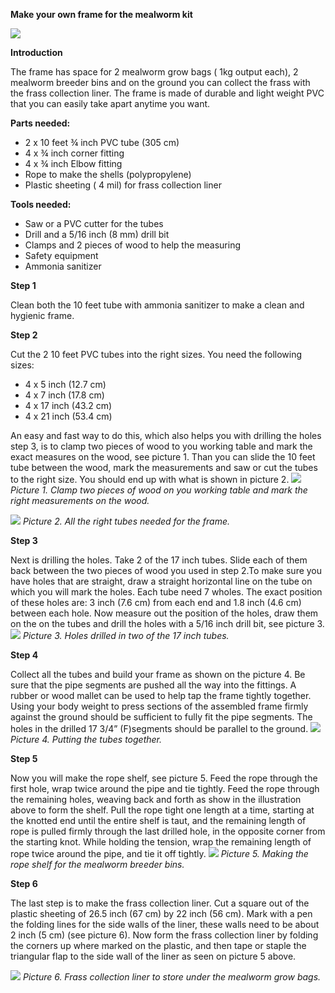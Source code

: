 **Make your own frame for the mealworm kit**

![](https://github.com/TinyFarms/OpenBugFarm/blob/master/Wiki%20Pictures/Complete%20frame.jpg)


 

**Introduction**

The frame has space for 2 mealworm grow bags ( 1kg output each), 2 mealworm breeder bins and on the ground you can collect the frass with the frass collection liner. The frame is made of durable and light weight PVC that you can easily take apart anytime you want.

**Parts needed:**

-	2 x 10 feet ¾ inch PVC tube (305 cm)
-	4 x ¾ inch corner fitting 
-	4 x ¾  inch Elbow fitting
-	Rope to make the shells (polypropylene)
-	Plastic sheeting ( 4 mil) for frass collection liner


**Tools needed:**

-	Saw or a PVC cutter for the tubes
-	Drill and a 5/16 inch (8 mm) drill bit 
-	Clamps and 2 pieces of wood to help the measuring 
-	Safety equipment 
-	Ammonia sanitizer 


**Step 1**

Clean both the 10 feet tube with ammonia sanitizer to make a clean and hygienic frame.

**Step 2**

Cut the 2 10 feet PVC tubes into the right sizes. You need the following sizes: 
-	4 x 5 inch (12.7 cm)
-	4 x 7 inch (17.8 cm)
-	4 x 17 inch (43.2 cm)
-	4 x 21 inch (53.4 cm)

An easy and fast way to do this, which also helps you with drilling the holes step 3, is to clamp two pieces of wood to you working table and mark the exact measures on the wood, see picture 1. Than you can slide the 10 feet tube between the wood, mark the measurements and saw or cut the tubes to the right size. You should end up with what is shown in picture 2.
_![](https://github.com/TinyFarms/OpenBugFarm/blob/master/Wiki%20Pictures/Cutting%20the%20tubes.jpg)_
_Picture 1. Clamp two pieces of wood on you working table and mark the right measurements on the wood._
 

![](https://raw.githubusercontent.com/TinyFarms/OpenBugFarm/master/Wiki%20Pictures/All%20tube%20pieces.jpg)
_Picture 2. All the right tubes needed for the frame._


**Step 3**

Next is drilling the holes. Take 2 of the 17 inch tubes. Slide each of them back between the two pieces of wood you used in step 2.To make sure you have holes that are straight, draw a straight horizontal line on the tube on which you will mark the holes.
Each tube need 7 wholes. The exact position of these holes are: 3 inch (7.6 cm) from each end and 1.8 inch (4.6 cm) between each hole. Now measure out the position of the holes, draw them on the on the tubes and drill the holes with a 5/16 inch drill bit, see picture 3. 
_![](https://github.com/TinyFarms/OpenBugFarm/blob/master/Wiki%20Pictures/Drilled%20holes.jpg)_
_Picture 3. Holes drilled in two of the 17 inch tubes._



**Step 4**

Collect all the tubes and build your frame as shown on the picture 4. Be sure that the pipe segments are pushed all the way into the fittings. A rubber or wood mallet can be used to help tap the frame tightly together. Using your body weight to press sections of the assembled frame firmly against the ground should be sufficient to fully fit the pipe segments. The holes in the drilled 17 3/4” (F)segments should be parallel to the ground.
![](https://raw.githubusercontent.com/TinyFarms/OpenBugFarm/master/Wiki%20Pictures/Putting%20tubes%20together.jpg)
_Picture 4. Putting the tubes together._

**Step 5**

Now you will make the rope shelf, see picture 5. Feed the rope through the first hole, wrap twice around the pipe and tie tightly. Feed the rope through the remaining holes, weaving back and forth as show in the illustration above to form the shelf. Pull the rope tight one length at a time, starting at the knotted end until the entire shelf is taut, and the remaining length of rope is pulled firmly through the last drilled hole, in the opposite corner from the starting knot. While holding the tension, wrap the remaining length of rope twice around the pipe, and tie it off tightly.
![](https://raw.githubusercontent.com/TinyFarms/OpenBugFarm/master/Wiki%20Pictures/Instructions%20on%20rope%20shelf.jpg)
_Picture 5. Making the rope shelf for the mealworm breeder bins._ 

**Step 6**

The last step is to make the frass collection liner. Cut a square out of the plastic sheeting of 26.5 inch (67 cm) by 22 inch (56 cm). Mark with a pen the folding lines for the side walls of the liner, these walls need to be about 2 inch (5 cm) (see picture 6). Now form the frass collection liner by folding the corners up where marked on the plastic, and then tape or staple the  triangular flap to the side wall of the liner as seen on picture 5 above.

![](https://github.com/TinyFarms/OpenBugFarm/blob/master/Wiki%20Pictures/Frass%20collection%20liner.jpg)
_Picture 6. Frass collection liner to store under the mealworm grow bags._
